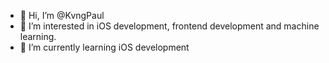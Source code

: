- 👋 Hi, I’m @KvngPaul
- 👀 I’m interested in iOS development, frontend development and machine learning.
- 🌱 I’m currently learning iOS development

<!---
KvngPaul/KvngPaul is a ✨ special ✨ repository because its `README.md` (this file) appears on your GitHub profile.
You can click the Preview link to take a look at your changes.
--->
